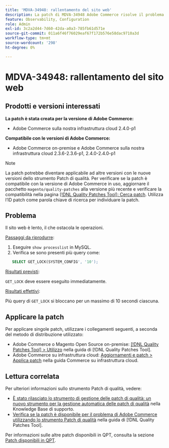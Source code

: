 ```yaml
---
title: 'MDVA-34948: rallentamento del sito web'
description: La patch di MDVA-34948 Adobe Commerce risolve il problema del rallentamento del sito Web. Questa patch è disponibile quando è installato [Quality Patches Tool (QPT)](https://experienceleague.adobe.com/en/docs/commerce-operations/tools/quality-patches-tool/quality-patches-tool-to-self-serve-quality-patches) 1.1.1. L'ID della patch è MDVA-34948. Il problema è stato risolto nella versione 2.4.1 di Adobe Commerce.
feature: Observability, Configuration
role: Admin
exl-id: 3c2a2d44-7d60-42da-a0a3-785fb61d571e
source-git-commit: 011a6f46f76029eaf67f172b576e58dac9710a3d
workflow-type: tm+mt
source-wordcount: '298'
ht-degree: 0%

---
```


# MDVA-34948: rallentamento del sito web


## Prodotti e versioni interessati

**La patch è stata creata per la versione di Adobe Commerce:**

* Adobe Commerce sulla nostra infrastruttura cloud 2.4.0-p1

**Compatibile con le versioni di Adobe Commerce:**

* Adobe Commerce on-premise e Adobe Commerce sulla nostra infrastruttura cloud 2.3.6-2.3.6-p1, 2.4.0-2.4.0-p1

>[!NOTE]
>
>La patch potrebbe diventare applicabile ad altre versioni con le nuove versioni dello strumento Patch di qualità. Per verificare se la patch è compatibile con la versione di Adobe Commerce in uso, aggiornare il pacchetto `magento/quality-patches` alla versione più recente e verificare la compatibilità nella pagina [[!DNL Quality Patches Tool]: Cerca patch](https://experienceleague.adobe.com/en/docs/commerce-operations/tools/quality-patches-tool/quality-patches-tool-to-self-serve-quality-patches). Utilizza l’ID patch come parola chiave di ricerca per individuare la patch.

## Problema

Il sito web è lento, il che ostacola le operazioni.

<u>Passaggi da riprodurre</u>:

1. Eseguire `show processlist` in MySQL.
1. Verifica se sono presenti più query come:

```sql
   SELECT GET_LOCK(SYSTEM_CONFIG', '10');
```

<u>Risultati previsti</u>:

`GET_LOCK` deve essere eseguito immediatamente.

<u>Risultati effettivi</u>:

Più query di `GET_LOCK` si bloccano per un massimo di 10 secondi ciascuna.

## Applicare la patch

Per applicare singole patch, utilizzare i collegamenti seguenti, a seconda del metodo di distribuzione utilizzato:

* Adobe Commerce o Magento Open Source on-premise: [[!DNL Quality Patches Tool] > Utilizzo](/help/tools/quality-patches-tool/usage.md) nella guida di [!DNL Quality Patches Tool].
* Adobe Commerce su infrastruttura cloud: [Aggiornamenti e patch > Applica patch](https://experienceleague.adobe.com/docs/commerce-cloud-service/user-guide/develop/upgrade/apply-patches.html) nella guida Commerce su infrastruttura cloud.

## Lettura correlata

Per ulteriori informazioni sullo strumento Patch di qualità, vedere:

* [È stato rilasciato lo strumento di gestione delle patch di qualità: un nuovo strumento per la gestione automatica delle patch di qualità](https://experienceleague.adobe.com/en/docs/commerce-operations/tools/quality-patches-tool/quality-patches-tool-to-self-serve-quality-patches) nella Knowledge Base di supporto.
* [Verifica se la patch è disponibile per il problema di Adobe Commerce utilizzando lo strumento Patch di qualità](/help/tools/quality-patches-tool/patches-available-in-qpt/check-patch-for-magento-issue-with-magento-quality-patches.md) nella guida di [!DNL Quality Patches Tool].

Per informazioni sulle altre patch disponibili in QPT, consulta la sezione [Patch disponibili in QPT](https://experienceleague.adobe.com/tools/commerce-quality-patches/index.html).
